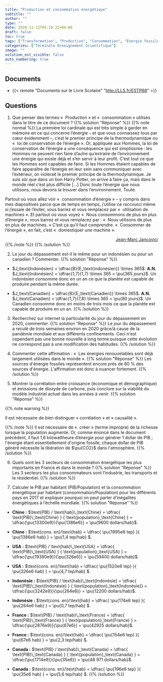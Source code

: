 ```yaml
---
title: "Production et consommation énergétique"
subtitle: ""
author: ""
type: ""
date: 2020-11-12T05:19:22+04:00
draft: false
toc: true
tags: ["Transformation", "Production", "Consommation", "Énergie fossile"]
categories: ["Terminale Enseignement Scientifique"]
image: ""
solution_est_visible: false
auto_numbering: true
---
```


## Documents

- {{< remote "Documents sur le Livre Scolaire" "http://LLS.fr/ESTP68" >}}

## Questions

1. Que penser des termes «&nbsp; Production&nbsp;» et «&nbsp; consommation&nbsp;» utilisés dans le titre de ce document&nbsp;?
{{% solution "Réponse" %}}
{{% note normal %}}
La première loi cardinale qui est très simple à garder en mémoire en ce qui concerne l’énergie – et que vous connaissez tous par cœur évidemment –, c’est le premier principe de la thermodynamique ou «&nbsp; loi de conservation de l’énergie&nbsp;».
Or, appliquée aux Hommes, la loi de conservation de l’énergie a une conséquence qui est simplissime&nbsp;: les Hommes ne peuvent rien faire d’autre qu’extraire de l’environnement une énergie qui existe déjà et s’en servir à leur profit. C’est tout ce que les Hommes sont capables de faire. Si les Hommes étaient capables de faire apparaître de l’énergie en leur sein sans communiquer avec l’extérieur, on violerait le premier principe de la thermodynamique. Je suis sûr que dans un bon Harry Potter, on arrive à faire ça, mais dans le monde réel c’est plus difficile [...] Donc toute l’énergie que nous utilisons, nous devons la trouver dans l’environnement. Toute.

Partout où vous allez voir «&nbsp; consommation d’énergie&nbsp;» – y compris dans mes diapositives parce que de temps en temps, j’utilise ce raccourci même si j’essaie de l’éviter, vous barrez et vous remplacez par «&nbsp; utilisation de machines&nbsp;». Et partout où vous voyez «&nbsp; Nous consommons de plus en plus d’énergie&nbsp;», vous barrez et vous remplacez par&nbsp;: «&nbsp; Nous utilisons de plus en plus de machines.&nbsp;» C’est ça qu’il faut comprendre.
«&nbsp; Consommer de l’énergie&nbsp;», en fait, c’est «&nbsp; domestiquer une machine&nbsp;».

<div style="text-align: right;">
<a href="https://jancovici.com/wp-content/uploads/2020/07/Jancovici_Mines_ParisTech_cours_1.pdf" target="_blank">Jean-Marc Jancovici</a>
</div>
{{% /note %}}
{{% /solution %}}

2. Le jour du dépassement est-il le même pour un indonésien ou pour un canadien&nbsp;? Commenter.
{{% solution "Réponse" %}}

- $J_\text{Indonésien} = \dfrac{B}{E_\text{indonésien}} \times 365$.
<strong>A.N.</strong> $J_\text{Indonésien} = \dfrac{1,7}{1,7} \times 365 = \pu{365 jours}$. Un indonésien consomme donc en un an ce que la planète est capable de produire pendant la même durée.

- $J_\text{Canadien} = \dfrac{B}{E_\text{Canadien}} \times 365$.
<strong>A.N.</strong> $J_\text{Canadien} = \dfrac{1,7}{7,8} \times 365 = \pu{80 jours}$. Un Canadien consomme donc en moins de trois mois ce que la planète est capable de produire en un an.
{{% /solution %}}

3. Recherchez sur internet la particularité du jour du dépassement en 2020, commenter.
{{% solution "Réponse" %}}
Le jour du dépassement a reculé de trois semaines environ en 2020 grâce/à cause de la pandémie mondiale et aux différents confinements.
Ceci n'est cependant pas une bonne nouvelle à long terme puisque cette évolution ne correspond pas à une modification des habitudes.
{{% /solution %}}

4. Commenter cette affirmation&nbsp;: «&nbsp; Les énergies renouvelables sont déjà largement utilisées dans le monde&nbsp;».
{{% solution "Réponse" %}}
Les sources d'énergie fossiles représentent encore près de 80 % des sources d'énergie. L'affirmation est donc à nuancer fortement.
{{% /solution %}}

5. Montrer la corrélation entre croissance (économique et démographique) et émissions de dioxyde de carbone, puis conclure sur la viabilité du modèle industriel actuel dans les années à venir.
{{% solution "Réponse" %}}

{{% note warning %}}

Il est nécessaire de bien distinguer « corrélation » et « causalité ».

{{% /note %}}
Il est nécessaire de «&nbsp; créer&nbsp;» (terme impropre) de la richesse lorsque la population augmente. Or, comme énoncé dans le document précédent, il faut 1,6 kilowattheure d’énergie pour générer 1 dollar de PIB&nbsp;; l'énergie étant essentiellement d'origine fossile, chaque dollar de PIB généré nécessite la libération de $\pu{CO2}$ dans l'atmosphère.
{{% /solution %}}

6. Quels sont les 3 secteurs de consommation énergétique les plus importants en France et dans le monde&nbsp;?
{{% solution "Réponse" %}}
Les 3 secteurs les plus consommateurs sont l’industrie, les transports et le résidentiel.
{{% /solution %}}

7. Calculer le PIB par habitant (PIB/Population) et la consommation énergétique par habitant (consommation/Population) pour les différents pays en 2017 et expliquer pourquoi on peut parler d’inégalités énergétiques à l’échelle mondiale.
{{% solution "Réponse" %}}

- **Chine&nbsp;:**  $\text{PIB} / \text{hab}\_\text{Chine} = \dfrac{ \text{PIB}\_\text{Chine} } { \text{population}_\text{Chine} } = \dfrac{\pu{13300e9}}{\pu{1386e6}} = \pu{9600 dollars/hab}$.

- **Chine&nbsp;:** $\text{cons. en}/\text{hab} = \dfrac{ \pu{1995e6 tep} }{ \pu{1386e6 hab} } = \pu{1,4 tep/hab} $.

- **USA&nbsp;:** $\text{PIB} / \text{hab}\_\text{USA} = \dfrac{ \text{PIB}\_\text{USA} } { \text{population}_\text{USA} } = \dfrac{\pu{19390e9}}{\pu{326e6}} = \pu{59400 dollars/hab}$.

- **USA&nbsp;:** $\text{cons. en}/\text{hab} = \dfrac{ \pu{1520e6 tep} }{ \pu{326e6 hab} } = \pu{4,7 tep/hab} $.

- **Indonésie&nbsp;:** $\text{PIB} / \text{hab}\_\text{Indonésie} = \dfrac{ \text{PIB}\_\text{Indonésie} } { \text{population}_\text{Indonésie}} = \dfrac{\pu{3242e9}}{\pu{264e6}} = \pu{12200 dollars/hab}$.

- **Indonésie&nbsp;:** $\text{cons. en}/\text{hab} = \dfrac{ \pu{174e6 tep} }{ \pu{264e6 hab} } = \pu{0,7 tep/hab} $.

- **France&nbsp;:** $\text{PIB} / \text{hab}\_\text{France} = \dfrac{ \text{PIB}\_\text{France} } { \text{population}_\text{France} } = \dfrac{\pu{2876e9}}{\pu{67e6}} = \pu{42925 dollars/hab}$.

- **France&nbsp;:** $\text{cons. en}/\text{hab} = \dfrac{ \pu{154e6 tep} }{ \pu{67e6 hab} } = \pu{2,3 tep/hab} $.

- **Canada&nbsp;:** $\text{PIB} / \text{hab}\_\text{Canada} = \dfrac{ \text{PIB}\_\text{Canada} } { \text{population}_\text{Canada} } = \dfrac{\pu{1714e9}}{\pu{35e6}} = \pu{48 971 dollars/hab}$.

- **Canada&nbsp;:** $\text{cons. en}/\text{hab} = \dfrac{ \pu{196e6 tep} }{ \pu{35e6 hab} } = \pu{5,6 tep/hab} $.
{{% /solution %}}
